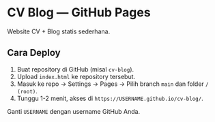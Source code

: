 # CV Blog — GitHub Pages

Website CV + Blog statis sederhana.

## Cara Deploy
1. Buat repository di GitHub (misal `cv-blog`).
2. Upload `index.html` ke repository tersebut.
3. Masuk ke repo → Settings → Pages → Pilih branch `main` dan folder `/ (root)`.
4. Tunggu 1-2 menit, akses di `https://USERNAME.github.io/cv-blog/`.

Ganti `USERNAME` dengan username GitHub Anda.
